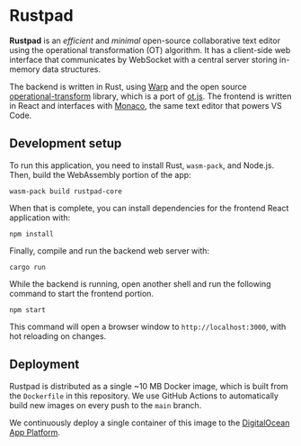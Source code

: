 # Rustpad

**Rustpad** is an _efficient_ and _minimal_ open-source collaborative text
editor using the operational transformation (OT) algorithm. It has a client-side
web interface that communicates by WebSocket with a central server storing
in-memory data structures.

The backend is written in Rust, using
[Warp](https://github.com/seanmonstar/warp) and the open source
[operational-transform](https://github.com/spebern/operational-transform-rs)
library, which is a port of
[ot.js](https://github.com/Operational-Transformation/ot.js). The frontend is
written in React and interfaces with
[Monaco](https://github.com/microsoft/monaco-editor), the same text editor that
powers VS Code.

## Development setup

To run this application, you need to install Rust, `wasm-pack`, and Node.js.
Then, build the WebAssembly portion of the app:

```
wasm-pack build rustpad-core
```

When that is complete, you can install dependencies for the frontend React
application with:

```
npm install
```

Finally, compile and run the backend web server with:

```
cargo run
```

While the backend is running, open another shell and run the following command
to start the frontend portion.

```
npm start
```

This command will open a browser window to `http://localhost:3000`, with hot
reloading on changes.

## Deployment

Rustpad is distributed as a single ~10 MB Docker image, which is built from the
`Dockerfile` in this repository. We use GitHub Actions to automatically build
new images on every push to the `main` branch.

We continuously deploy a single container of this image to the
[DigitalOcean App Platform](https://www.digitalocean.com/products/app-platform/).
